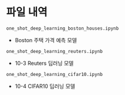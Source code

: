 # 파일 내역
`one_shot_deep_learning_boston_houses.ipynb`
- Boston 주택 가격 예측 모델

`one_shot_deep_learning_reuters.ipynb`
- 10-3 Reuters 딥러닝 모델

`one_shot_deep_learning_cifar10.ipynb`
- 10-4 CIFAR10 딥러닝 모델